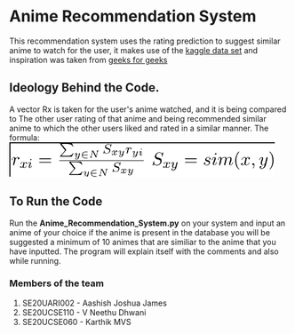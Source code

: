 # Anime Recommendation System
This recommendation system uses the rating prediction to suggest similar anime
to watch for the user, it makes use of the 
[kaggle data set](https://www.kaggle.com/datasets/CooperUnion/anime-recommendations-database)
and inspiration was taken from 
[geeks for geeks](https://www.geeksforgeeks.org/recommendation-system-in-python/)

## Ideology Behind the Code.
A vector Rx is taken for the user's anime watched, and it is being compared to 
The other user rating of that anime and being recommended similar anime to which
the other users liked and rated in a similar manner.
The formula:
![formula](https://github.com/AashishJoshua05/Anime_Recommendation_System/blob/master/Screenshot%202022-05-30%20120401.png?raw=true)

## To Run the Code
Run the **Anime_Recommendation_System.py** on your system and input an anime of your choice
if the anime is present in the database you will be suggested a minimum of 10 animes that are similiar 
to the anime that you have inputted. The program will explain itself with the comments and also while running.

### Members of the team
1. SE20UARI002 - Aashish Joshua James
2. SE20UCSE110 - V Neethu Dhwani
3. SE20UCSE060 - Karthik MVS

